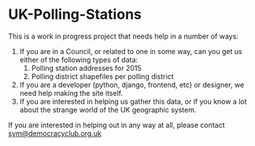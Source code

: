 # UK-Polling-Stations

This is a work in progress project that needs help in a number of ways:

1. If you are in a Council, or related to one in some way, can you get us either of the following types of data:
    1. Polling station addresses for 2015
    2. Polling district shapefiles per polling district
2. If you are a developer (python, django, frontend, etc) or designer, we need help making the site itself.
3. If you are interested in helping us gather this data, or if you know a lot about the strange world of the UK geographic system.

If you are interested in helping out in any way at all, please contact sym@democracyclub.org.uk
